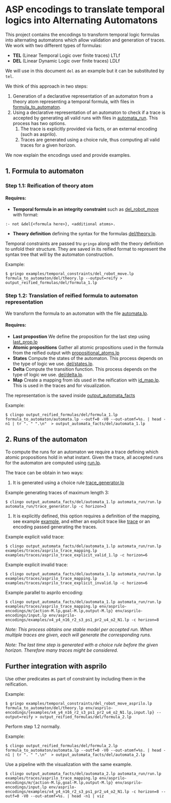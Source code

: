 # ASP encodings to translate temporal logics into Alternating Automatons 

This project contains the encodings to transform temporal logic formulas into alternating automatons which allow validation and generation of traces.
We work with two different types of formulas:
- **TEL** (Linear Temporal Logic over finite traces) LTLf
-  **DEL** (Linear Dynamic Logic over finite traces) LDLf

We will use in this document `del` as an example but it can be substituted by `tel`.

We think of this approach in two steps:
1.  Generation of a declarative representation of an automaton from a theory atom representing a temporal formula, with files in [formula_to_automaton](./formula_to_automaton).
2.  Using a declarative representation of an automaton to check if a trace is accepted by generating all valid runs  with files in [automata_run](./automata_run). This process has two options.
    1. The trace is explicitly provided via facts, or an external encoding (such as asprilo). 
    2. Traces are generated using a choice rule, thus computing all valid traces for a given horizon.

We now explain the encodings used and provide examples.

## 1. Formula to automaton

### Step 1.1: Reification of theory atom

#### Requires:

- **Temporal formula in an integrity constraint** such as [del_robot_move](./examples/temporal_constraints/del_robot_move.lp) with format:
```
:- not &del{<formula here>}, <additional atoms>.
```

- **Theory definition** defining the syntax for the formulas [del/theory.lp](./formula_to_automaton/del/theory.lp).

Temporal constraints are passed tru `gringo` along with the theory definition to unfold their structure. They are saved in its reified format to represent the syntax tree that will by the automaton construction.

Example:
```shell
$ gringo examples/temporal_constraints/del_robot_move.lp formula_to_automaton/del/theory.lp --output=reify > output_reified_formulas/del/formula_1.lp
```

### Step 1.2: Translation of reified formula to automaton representation

We transform the formula to an automaton with the file [automata.lp](./formula_to_automaton/automata.lp).

#### Requires:

- **Last propostion** We define the proposition for the last step using [last_prop.lp](./formula_to_automaton/last_prop.lp)
- **Atomic propositions** Gather all atomic propositions used in the formula from the reified output with [propositional_atoms.lp](./formula_to_automaton/propositional_atoms.lp)
- **States** Compute the states of the automaton. This process depends on the type of logic we use. [del/states.lp](./formula_to_automaton/del/states.lp).
- **Delta** Compute the transition function. This process depends on the type of logic we use. [del/delta.lp](./formula_to_automaton/del/delta.lp).
- **Map** Create a mapping from ids used in the reification with [id_map.lp](./formula_to_automaton/id_map.lp). This is used in the traces and for visualization.

The representation is the saved inside [output_automata_facts](./output_automata_facts)

Example:
```shell
$ clingo output_reified_formulas/del/formula_1.lp formula_to_automaton/automata.lp --outf=0 -V0 --out-atomf=%s. | head -n1 | tr ". " ".\n"  > output_automata_facts/del/automata_1.lp
```

## 2. Runs of the automaton

To compute the runs for an automaton we require a trace defining which atomic propositions hold in what instant. Given the trace, all accepted runs for the automaton are computed using [run.lp](./automata_run/run.lp). 

The trace can be obtain in two ways:

1.  It is generated using a choice rule [trace_generator.lp](./automata_run/trace_generator.lp)

Example generating traces of maximum length 3:
```shell
$ clingo output_automata_facts/del/automata_1.lp automata_run/run.lp automata_run/trace_generator.lp -c horizon=3
```


1.  It is explicitly defined, this option requires a definition of the mapping, see example [example](./examples/traces/asprilo_trace_mapping.lp), and either an explicit trace like [trace](./examples/traces/asprilo_trace_explicit_valid_1.lp) or an encoding passed generating the traces.

Example explicit valid trace:
```shell
$ clingo output_automata_facts/del/automata_1.lp automata_run/run.lp examples/traces/asprilo_trace_mapping.lp examples/traces/asprilo_trace_explicit_valid_1.lp -c horizon=6
```

Example explicit invalid trace:
```shell
$ clingo output_automata_facts/del/automata_1.lp automata_run/run.lp examples/traces/asprilo_trace_mapping.lp examples/traces/asprilo_trace_explicit_invalid.lp -c horizon=6
```

Example parallel to asprilo encoding:
```shell
$ clingo output_automata_facts/del/automata_1.lp automata_run/run.lp examples/traces/asprilo_trace_mapping.lp env/asprilo-encodings/m/{action-M.lp,goal-M.lp,output-M.lp} env/asprilo-encodings/input.lp env/asprilo-encodings/examples/x4_y4_n16_r2_s3_ps1_pr2_u4_o2_N1.lp -c horizon=8
```



*Note: This process obtains one stable model per accepted run. When multiple traces are given, each will generate the corresponding runs.* 

*Note: The last time step is generated with a choice rule before the given horizon. Therefore many traces might be considered.*


## Further integration with asprilo

Use other predicates as part of constraint by including them in the reification.

Example:
```shell
$ gringo examples/temporal_constraints/del_robot_move_asprilo.lp formula_to_automaton/del/theory.lp env/asprilo-encodings/{examples/x4_y4_n16_r2_s3_ps1_pr2_u4_o2_N1.lp,input.lp} --output=reify > output_reified_formulas/del/formula_2.lp
```

<!-- gringo examples/temporal_constraints/del_robot_move_asprilo_simple.lp formula_to_automaton/del/theory.lp env/asprilo-encodings/{generatedInstances/x5_y1_n5_r1_s1_ps1_pr1_u1_o1_l1_N001.lp,input.lp} --output=reify > output_reified_formulas/del/formula_2.lp -->

Perform step 1.2 normally.

Example:
```shell
$ clingo output_reified_formulas/del/formula_2.lp formula_to_automaton/automata.lp --outf=0 -V0 --out-atomf=%s. | head -n1 | tr ". " ".\n"  > output_automata_facts/del/automata_2.lp
```

Use a pipeline with the visualization with the same example.

```shell
$ clingo output_automata_facts/del/automata_2.lp automata_run/run.lp examples/traces/asprilo_trace_mapping.lp env/asprilo-encodings/m/{action-M.lp,goal-M.lp,output-M.lp} env/asprilo-encodings/input.lp env/asprilo-encodings/examples/x4_y4_n16_r2_s3_ps1_pr2_u4_o2_N1.lp -c horizon=8 --outf=0 -V0 --out-atomf=%s. | head -n1 | viz
```
<!-- 
gringo examples/temporal_constraints/del_robot_move_asprilo_simple.lp formula_to_automaton/del/theory.lp env/asprilo-encodings/{generatedInstances/x5_y1_n5_r1_s1_ps1_pr1_u1_o1_l1_N001.lp,input.lp} --output=reify > output_reified_formulas/del/formula_2.lp && clingo output_reified_formulas/del/formula_2.lp formula_to_automaton/automata.lp --outf=0 -V0 --out-atomf=%s. | head -n1 | tr ". " ".\n"  > output_automata_facts/del/automata_2.lp && clingo output_automata_facts/del/automata_2.lp automata_run/run.lp examples/traces/asprilo_trace_mapping.lp env/asprilo-encodings/m/{action-M.lp,goal-M.lp,output-M.lp} env/asprilo-encodings/input.lp env/asprilo-encodings/generatedInstances/x5_y1_n5_r1_s1_ps1_pr1_u1_o1_l1_N001.lp -c horizon=8 --outf=0 -V0 --out-atomf=%s. | head -n1 | viz -->